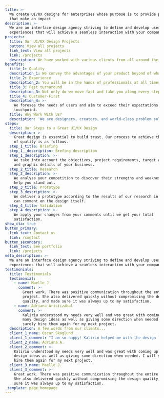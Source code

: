 ```yaml
---
title: >-
  We create UI/UX designs for enterprises whose purpose is to provide products
  that make an impact
description: >-
  We are an interface design agency striving to define and develop user
  experiences that will achieve a seamless interaction with your company.
projects:
  title: Our UI/UX Design Projects
  button: View all projects
  link_text: View all projects
  link: /projects
  description: We have worked with various clients from all around the world.
benefits:
  title_1: Quality
  description_1: We convey the advantages of your product beyond of what is obvious.
  title_2: Experience
  description_2: You will be in the hands of professionals at all times.
  title_3: Fast turnaround
  description_3: Not only do we move fast and take you along every step of the way.
  title_4: Customer-First
  description_4: >-
    We foresee the needs of users and aim to exceed their expectations at every
    touchpoint.
  title: Why Work With Us?
  description: 'We are designers, creators, and world-class problem solvers.'
steps:
  title: Our Steps to a Great UI/UX Design
  description: >-
    Great design is essential to build trust. Our process to achieve that level
    of quality is as follows.
  step_1_title: Briefing
  step_1__description: Brefing description
  step_1_description: >-
    We take into account the objectives, project requirements, target audience,
    and graphic details of your business.
  step_2_title: Research
  step_2_description: >-
    We analyze your competition to discover their strengths and weaknesses and
    help you stand out.
  step_3_title: Prototype
  step_3_description: >-
    We deliver a prototype according to the results of our research in which you
    can comment on the design itself.
  step_4_title: Validation
  step_4_description: >-
    We apply your changes from your comments until we get your total
    satisfaction.
show_cta: true
button_primary:
  link_text: Contact us
  link: /contact
button_secondary:
  link_text: See portfolio
  link: /projects
meta_description: >-
  We are an interface design agency striving to define and develop user
  experiences that will achieve a seamless interaction with your company.
testimonials:
  title: Testimonials
  testimonial:
    - name: Maelle J
      comment: >-
        Great work. There was positive communication throughout the entire
        project. She also delivered quickly without compromising the design
        quality, and made sure it was always up to my satisfaction.
    - name: Adriana Aristizábal
      comment: >-
        Kaliriu understood my needs very well and was great with coming up with
        many design ideas as well as giving some direction when needed. I will
        surely hire them again for my next project.
  description: A few words from our clients...
  client_1_name: Oscar Skoglund
  client_1_comment: "I am so happy! Kaliriu helped me with the design for my website and a new logotype. It was professional and easy to work with them. I will definitely work with them again. 5 stars! \U0001F44D"
  client_2_name: Adriana A.
  client_2_comment: >-
    Kaliriu understood my needs very well and was great with coming up with many
    design ideas as well as giving some direction when needed. I will surely
    hire them again for my next project.
  client_3_name: Maelle J.
  client_3_comment: >-
    Great work. There was positive communication throughout the entire project.
    She also delivered quickly without compromising the design quality, and made
    sure it was always up to my satisfaction.
_template: page_homepage
---
```



